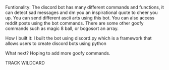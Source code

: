 Funtionality:
The discord bot has many different commands and functions, it can detect sad messages and dm you an inspirational quote to cheer you up. 
You can send different ascii arts using this bot. You can also access reddit posts using the bot commands.
There are some other goofy commands such as magic 8 ball, or bogosort an array.

How I built it:
I built the bot using discord.py which is a framework that allows users to create discord bots using python

What next?
Hoping to add more goofy commands.


TRACK
WILDCARD
